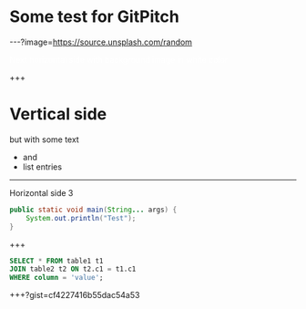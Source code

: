 # Some test for GitPitch

---?image=https://source.unsplash.com/random

<span style='color:white'>
Next horizontal side with background image  
in white color
</span>

+++

# Vertical side

but with some text

* and
* list entries

---

Horizontal side 3

```java
public static void main(String... args) {
    System.out.println("Test");
}
```

+++

```sql
SELECT * FROM table1 t1
JOIN table2 t2 ON t2.c1 = t1.c1
WHERE column = 'value';
```

+++?gist=cf4227416b55dac54a53
